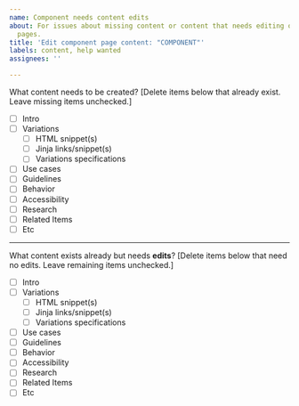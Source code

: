 ```yaml
---
name: Component needs content edits
about: For issues about missing content or content that needs editing on Components
  pages.
title: 'Edit component page content: "COMPONENT"'
labels: content, help wanted
assignees: ''

---
```


What content needs to be created?
[Delete items below that already exist. Leave missing items unchecked.]

- [ ] Intro
- [ ] Variations
   - [ ] HTML snippet(s)
   - [ ] Jinja links/snippet(s)
   - [ ] Variations specifications
- [ ] Use cases
- [ ] Guidelines
- [ ] Behavior
- [ ] Accessibility
- [ ] Research
- [ ] Related Items
- [ ] Etc

---

What content exists already but needs **edits**?
[Delete items below that need no edits. Leave remaining items unchecked.]

- [ ] Intro
- [ ] Variations
   - [ ] HTML snippet(s)
   - [ ] Jinja links/snippet(s)
   - [ ] Variations specifications
- [ ] Use cases
- [ ] Guidelines
- [ ] Behavior
- [ ] Accessibility
- [ ] Research
- [ ] Related Items
- [ ] Etc
